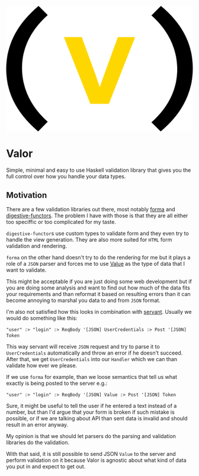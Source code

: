 ![Valor Logo](/valor-logo.svg?raw=true "Valor")

# Valor

Simple, minimal and easy to use Haskell validation library that gives you the
full control over how you handle your data types.

## Motivation

There are a few validation libraries out there, most notably [forma][1]
and [digestive-functors][3]. The problem I have with those is that they are all
either too speciffic or too complicated for my taste.

`digestive-functor`s use custom types to validate form and they even try to
handle the view generation. They are also more suited for `HTML` form validation
and rendering.

`forma` on the other hand doesn't try to do the rendering for me but it plays a
role of a `JSON` parser and forces me to use [Value][3] as the type of data that
I want to validate.

This might be acceptable if you are just doing some web development but if you
are doing some analysis and want to find out how much of the data fits your
requirements and than reformat it based on resulting errors than it can become
annoying to marshal you data to and from `JSON` format.

I'm also not satisfied how this looks in combination with [servant][2]. Usually
we would do something like this:

```
"user" :> "login" :> ReqBody '[JSON] UserCredentials :> Post '[JSON] Token
```

This way servant will receive `JSON` request and try to parse it to
`UserCredentials` automatically and throw an error if he doesn't succeed. After
that, we get `UserCredentials` into our `Handler` which we can than validate how
ever we please.

If we use `forma` for example, than we loose semantics that tell us what exactly
is being posted to the server e.g.:

```
"user" :> "login" :> ReqBody '[JSON] Value :> Post '[JSON] Token
```

Sure, it might be useful to tell the user if he entered a text instead of a
number, but than I'd argue that your form is broken if such mistake is possible,
or if we are talking about API than sent data is invalid and should result in
an error anyway.

My opinion is that we should let parsers do the parsing and validation libraries
do the validation.

With that said, it is still possible to send JSON `Value` to the server and
perform validation on it because Valor is agnostic about what kind of data you
put in and expect to get out.

[1]: https://hackage.haskell.org/package/forma
[2]: https://hackage.haskell.org/package/servant
[3]: https://hackage.haskell.org/package/digestive-functors
[4]: https://hackage.haskell.org/package/aeson-1.4.0.0/docs/Data-Aeson.html#t:Value
